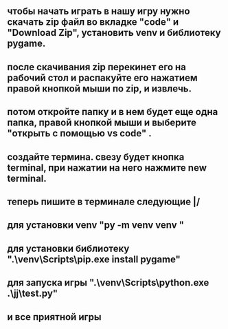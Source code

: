## чтобы начать играть в нашу игру нужно скачать zip файл во вкладке "code" и "Download Zip", установить venv и библиотеку pygame.
## после скачивания zip перекинет его на рабочий стол и распакуйте его нажатием правой кнопкой мыши по zip, и извлечь.
## потом откройте папку и в нем будет еще одна папка, правой кнопкой мыши и выберите "открыть с помощью vs code" . 
## создайте термина. свезу будет кнопка terminal, при нажатии на него нажмите new terminal.
## теперь пишите в терминале следующие \|/
## для установки venv "py -m venv venv "
## для установки библиотеку ".\venv\Scripts\pip.exe install pygame"
## для запуска игры ".\venv\Scripts\python.exe .\jj\test.py"
## и все приятной игры
